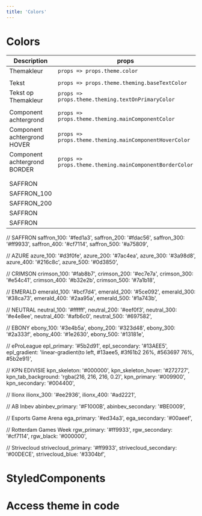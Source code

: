 ```yaml
---
title: 'Colors'
---
```


# Colors

| Description | props | light | dark
| ----------- | ----------- | ----------- | ----------- |
| Themakleur | `props => props.theme.color` | saffron_300 | saffron_300
||||
| Tekst | `props => props.theme.theming.baseTextColor` | ebony_100 | neutral_300
| Tekst op Themakleur | `props => props.theme.theming.textOnPrimaryColor` | white #ffffff | white #ffffff
||||
| Component achtergrond | `props => props.theme.theming.mainComponentColor` | neutral_100 | ebony_300
| Component achtergrond HOVER | `props => props.theme.theming.mainComponentHoverColor` | neutral_200 | ebony_200
| Component achtergrond BORDER | `props => props.theme.theming.mainComponentBorderColor` | neutral_300 | ebony_100
||||
||||
|SAFFRON|||
|SAFFRON_100|||
|SAFFRON_200|||
|SAFFRON|||
|SAFFRON|||



  // SAFFRON
  saffron_100: '#fed1a3',
  saffron_200: '#fdac56',
  saffron_300: '#ff9933',
  saffron_400: '#cf7114',
  saffron_500: '#a75809',

  // AZURE
  azure_100: '#d3f0fe',
  azure_200: '#7ac4ea',
  azure_300: '#3a98d8',
  azure_400: '#216c8c',
  azure_500: '#0d3850',

  // CRIMSON
  crimson_100: '#fab8b7',
  crimson_200: '#ec7e7a',
  crimson_300: '#e54c41',
  crimson_400: '#b32e2b',
  crimson_500: '#7a1b18',

  // EMERALD
  emerald_100: '#bcf7d4',
  emerald_200: '#5ce092',
  emerald_300: '#38ca73',
  emerald_400: '#2aa95a',
  emerald_500: '#1a743b',

  // NEUTRAL
  neutral_100: '#ffffff',
  neutral_200: '#eef0f3',
  neutral_300: '#e4e8ee',
  neutral_400: '#afb6c0',
  neutral_500: '#697582',

  // EBONY
  ebony_100: '#3e4b5a',
  ebony_200: '#323d48',
  ebony_300: '#2a333f',
  ebony_400: '#1e2630',
  ebony_500: '#13181e',

  // eProLeague
  epl_primary: '#5b2d91',
  epl_secondary: '#13AEE5',
  epl_gradient: 'linear-gradient(to left, #13aee5, #3f61b2 26%, #563697 76%, #5b2e91)',

  // KPN EDIVISIE
  kpn_skeleton: '#000000',
  kpn_skeleton_hover: '#272727',
  kpn_tab_background: 'rgba(216, 216, 216, 0.2)',
  kpn_primary: '#009900',
  kpn_secondary: '#004400',

  // Ilionx
  ilionx_300: '#ee2936',
  ilionx_400: '#ad2221',

  // AB Inbev
  abinbev_primary: '#F1000B',
  abinbev_secondary: '#BE0009',

  // Esports Game Arena
  ega_primary: '#ed34a3',
  ega_secondary: '#00aeef',

  // Rotterdam Games Week
  rgw_primary: '#ff9933',
  rgw_secondary: '#cf7114',
  rgw_black: '#000000',

  // Strivecloud
  strivecloud_primary: '#ff9933',
  strivecloud_secondary: '#00DECE',
  strivecloud_blue: '#3304bf',


# StyledComponents

# Access theme in code

